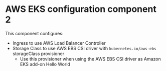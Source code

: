 # AWS EKS configuration component 2

This component configures:

- Ingress to use AWS Load Balancer Controller
- Storage Class to use AWS EBS CSI driver with `kubernetes.io/aws-ebs` storageClass provisioner
  - Use this provisioner when using the AWS EBS CSI driver as Amazon EKS add-on
Hello World
